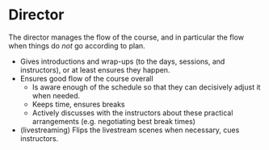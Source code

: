# Director

The director manages the flow of the course, and in particular the
flow when things do *not* go according to plan.


* Gives introductions and wrap-ups (to the days, sessions, and
  instructors), or at least ensures they happen.
* Ensures good flow of the course overall
  * Is aware enough of the schedule so that they can decisively adjust
    it when needed.
  * Keeps time, ensures breaks
  * Actively discusses with the instructors about these practical
    arrangements (e.g. negotiating best break times)
* (livestreaming) Flips the livestream scenes when necessary, cues
  instructors.
